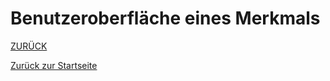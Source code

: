 # Benutzeroberfläche eines Merkmals

[ZURÜCK](2.3.0_UI.md)

[Zurück zur Startseite](https://bimeta-steuerkreis.github.io/Anwenderhilfe/)
